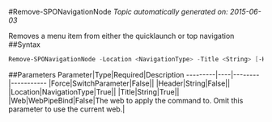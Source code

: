 #Remove-SPONavigationNode
*Topic automatically generated on: 2015-06-03*

Removes a menu item from either the quicklaunch or top navigation
##Syntax
```powershell
Remove-SPONavigationNode -Location <NavigationType> -Title <String> [-Header <String>] [-Force [<SwitchParameter>]] [-Web <WebPipeBind>]
```


##Parameters
Parameter|Type|Required|Description
---------|----|--------|-----------
|Force|SwitchParameter|False||
|Header|String|False||
|Location|NavigationType|True||
|Title|String|True||
|Web|WebPipeBind|False|The web to apply the command to. Omit this parameter to use the current web.|
<!-- Ref: 5C6B2D6E29F4F890E927FF58C498589C -->